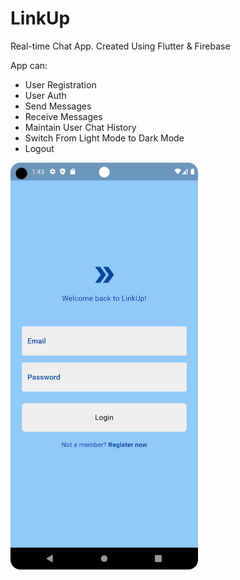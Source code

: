 # LinkUp

Real-time Chat App.
Created Using Flutter & Firebase

App can:
- User Registration
- User Auth
- Send Messages
- Receive Messages
- Maintain User Chat History
- Switch From Light Mode to Dark Mode
- Logout

<img src="https://github.com/Apocalus/LinkUp/blob/master/screenshots/Screenshot_20240405_134339.png" alt="Alt Text" width="300"/>

